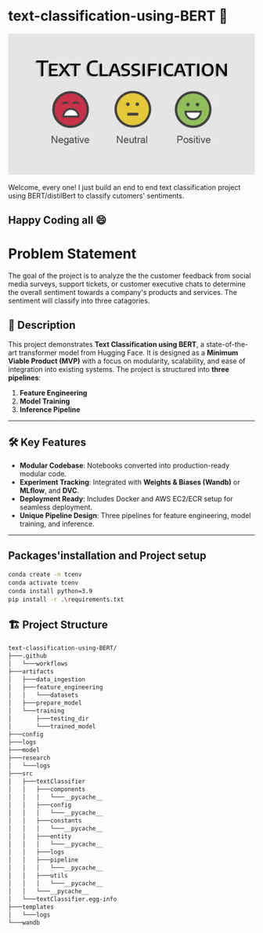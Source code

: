 # text-classification-using-BERT :rocket:
![Project Logo](https://github.com/p7-source/text-classification-using-BERT/blob/main/ClassificationImg.png?raw=true)

Welcome, every one!
I just build an end to end text classification project using BERT/distilBert to classify cutomers' sentiments.
## Happy Coding all :smile:




# Problem Statement
The goal of the project is to analyze the the customer feedback from social media surveys, support tickets, or customer executive chats to determine the overall sentiment towards a company's products and services. The sentiment will classify into three catagories.



## 📝 Description
This project demonstrates **Text Classification using BERT**, a state-of-the-art transformer model from Hugging Face. It is designed as a **Minimum Viable Product (MVP)** with a focus on modularity, scalability, and ease of integration into existing systems. The project is structured into **three pipelines**:
1. **Feature Engineering**
2. **Model Training**
3. **Inference Pipeline**

---

## 🛠️ Key Features
- **Modular Codebase**: Notebooks converted into production-ready modular code.
- **Experiment Tracking**: Integrated with **Weights & Biases (Wandb)** or **MLflow**, and **DVC**.
- **Deployment Ready**: Includes Docker and AWS EC2/ECR setup for seamless deployment.
- **Unique Pipeline Design**: Three pipelines for feature engineering, model training, and inference.

---
## Packages'installation and Project setup
```bash
conda create -n tcenv
conda activate tcenv
conda install python=3.9
pip install -r .\requirements.txt
```
## 🏗️ Project Structure

```plaintext
text-classification-using-BERT/
├───.github
│   └───workflows
├───artifacts
│   ├───data_ingestion
│   ├───feature_engineering
│   │   └───datasets
│   ├───prepare_model
│   └───training
│       ├───testing_dir
│       └───trained_model
├───config
├───logs
├───model
├───research
│   └───logs
├───src
│   ├───textClassifier
│   │   ├───components
│   │   │   └───__pycache__
│   │   ├───config
│   │   │   └───__pycache__
│   │   ├───constants
│   │   │   └───__pycache__
│   │   ├───entity
│   │   │   └───__pycache__
│   │   ├───logs
│   │   ├───pipeline
│   │   │   └───__pycache__
│   │   ├───utils
│   │   │   └───__pycache__
│   │   └───__pycache__
│   └───textClassifier.egg-info
├───templates
│   └───logs
└───wandb



